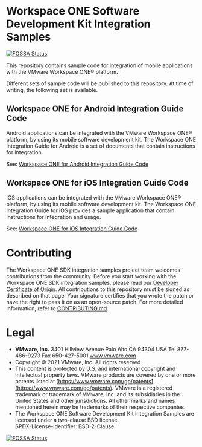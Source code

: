 # Workspace ONE Software Development Kit Integration Samples
[![FOSSA Status](https://app.fossa.com/api/projects/git%2Bgithub.com%2Feuc-releases%2Fworkspace-ONE-SDK-integration-samples.svg?type=shield)](https://app.fossa.com/projects/git%2Bgithub.com%2Feuc-releases%2Fworkspace-ONE-SDK-integration-samples?ref=badge_shield)

This repository contains sample code for integration of mobile applications with
the VMware Workspace ONE® platform.

Different sets of sample code will be published to this repository. At time of
writing, the following set is available.

## Workspace ONE for Android Integration Guide Code
Android applications can be integrated with the VMware Workspace ONE® platform,
by using its mobile software development kit. The Workspace ONE Integration
Guide for Android is a set of documents that contain instructions for
integration.

See:
[Workspace ONE for Android Integration Guide Code](IntegrationGuideForAndroid)

## Workspace ONE for iOS Integration Guide Code
iOS applications can be integrated with the VMware Workspace ONE® platform,
by using its mobile software development kit. The Workspace ONE Integration
Guide for iOS provides a sample application that contain instructions for
integration and usage.

See:
[Workspace ONE for iOS Integration Guide Code](IntegrationGuideForiOS)

# Contributing
The Workspace ONE SDK integration samples project team welcomes contributions
from the community. Before you start working with the Workspace ONE SDK
integration samples, please read our
[Developer Certificate of Origin](https://cla.vmware.com/dco). All contributions
to this repository must be signed as described on that page. Your signature
certifies that you wrote the patch or have the right to pass it on as an
open-source patch. For more detailed information, refer to
[CONTRIBUTING.md](CONTRIBUTING.md).

# Legal
-   **VMware, Inc.** 3401 Hillview Avenue Palo Alto CA 94304 USA
    Tel 877-486-9273 Fax 650-427-5001 www.vmware.com
-   Copyright © 2021 VMware, Inc. All rights reserved.
-   This content is protected by U.S. and international copyright and
    intellectual property laws. VMware products are covered by one
    or more patents listed at
    [https://www.vmware.com/go/patents](https://www.vmware.com/go/patents).
    VMware is a registered trademark or trademark of VMware, Inc. and its
    subsidiaries in the United States and other jurisdictions. All other marks
    and names mentioned herein may be trademarks of their respective companies.
-   The Workspace ONE Software Development Kit Integration Samples are
    licensed under a two-clause BSD license.  
    SPDX-License-Identifier: BSD-2-Clause


[![FOSSA Status](https://app.fossa.com/api/projects/git%2Bgithub.com%2Feuc-releases%2Fworkspace-ONE-SDK-integration-samples.svg?type=large)](https://app.fossa.com/projects/git%2Bgithub.com%2Feuc-releases%2Fworkspace-ONE-SDK-integration-samples?ref=badge_large)